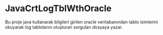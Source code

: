 # JavaCrtLogTblWthOracle
Bu proje java kullanarak bilgileri girilen oracle veritabanından tablo isimlerini okuyarak log tablolarını oluşturan sorguları dosyaya yazar.
